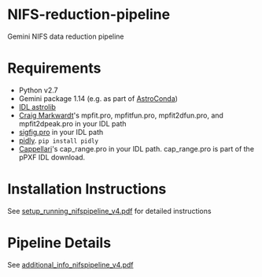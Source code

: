 # NIFS-reduction-pipeline
Gemini NIFS data reduction pipeline

# Requirements
* Python v2.7
* Gemini package 1.14 (e.g. as part of [AstroConda](https://astroconda.readthedocs.io/en/latest/))
* [IDL astrolib]( http://idlastro.gsfc.nasa.gov/)
* [Craig Markwardt](http://cow.physics.wisc.edu/~craigm/idl/fitting.html)'s mpfit.pro, mpfitfun.pro, mpfit2dfun.pro, and mpfit2dpeak.pro in your IDL path
* [sigfig.pro](http://w.astro.berkeley.edu/~johnjohn/idlprocs/sigfig.pro) in your IDL path
* [pidly](https://github.com/anthonyjsmith/pIDLy). `pip install pidly`
* [Cappellari](https://www-astro.physics.ox.ac.uk/~mxc/software/#ppxf)'s cap_range.pro in your IDL path. cap_range.pro is part of the pPXF IDL download.

# Installation Instructions
See [setup_running_nifspipeline_v4.pdf](setup_running_nifspipeline_v4.pdf) for detailed instructions

# Pipeline Details
See [additional_info_nifspipeline_v4.pdf](additional_info_nifspipeline_v4.pdf)
